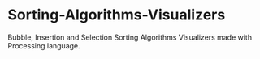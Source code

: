 # Sorting-Algorithms-Visualizers
Bubble, Insertion and Selection Sorting Algorithms Visualizers made with Processing language.
